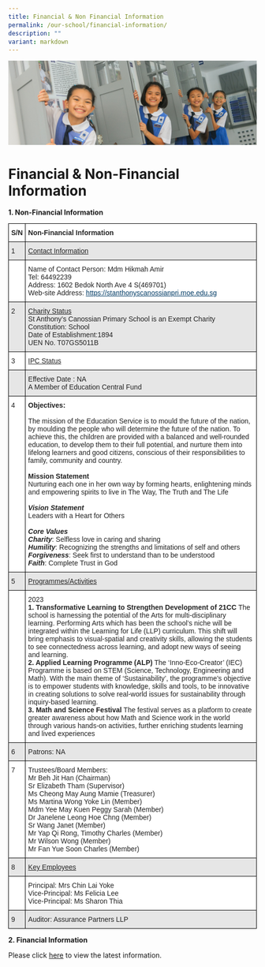 ```yaml
---
title: Financial & Non Financial Information
permalink: /our-school/financial-information/
description: ""
variant: markdown
---
```

![](/images/Web_banners/webbanner2024_4.jpg)

Financial &amp; Non-Financial Information
=====================================

<b>1\. Non-Financial Information</b>

<style type="text/css">
.tg  {border-collapse:collapse;border-spacing:0;}
.tg td{border-color:black;border-style:solid;border-width:1px;font-family:Arial, sans-serif;font-size:14px;
  overflow:hidden;padding:10px 5px;word-break:normal;}
.tg th{border-color:black;border-style:solid;border-width:1px;font-family:Arial, sans-serif;font-size:14px;
  font-weight:normal;overflow:hidden;padding:10px 5px;word-break:normal;}
.tg .tg-l2bf{background-color:#FFF;color:#222;font-weight:bold;text-align:left;vertical-align:top}
.tg .tg-ak06{background-color:#FFF;color:#222;text-align:left;text-decoration:underline;vertical-align:top}
.tg .tg-h5mn{background-color:#E6E6E6;color:#222;text-align:left;vertical-align:middle}
.tg .tg-xyrl{background-color:#E6E6E6;color:#222;text-align:left;vertical-align:top}
.tg .tg-04w7{background-color:#E6E6E6;color:#222;text-align:left;text-decoration:underline;vertical-align:top}
.tg .tg-1ppo{background-color:#FFF;color:#222;text-align:left;vertical-align:middle}
.tg .tg-tsok{background-color:#FFF;color:#222;text-align:left;vertical-align:top}
</style>
<table class="tg">
<thead>
  <tr>
    <th class="tg-l2bf"><span style="font-weight:bold">S/N</span></th>
    <th class="tg-l2bf"><span style="font-weight:bold">Non-Financial Information</span></th>
  </tr>
</thead>
<tbody>
  <tr>
    <td class="tg-xyrl">1</td>
    <td class="tg-04w7">Contact Information</td>
  </tr>
  <tr>
    <td class="tg-1ppo"> </td>
    <td class="tg-tsok">Name of Contact Person: Mdm Hikmah Amir<br>Tel: 64492239<br>Address: 1602 Bedok North Ave 4 S(469701)<br>Web-site Address: <a href="https://stanthonyscanossianpri.moe.edu.sg%0d"><span style="text-decoration:underline;color:#003B65;background-color:transparent">https://stanthonyscanossianpri.moe.edu.sg</span></a><br> </td>
  </tr>
  <tr>
    <td class="tg-xyrl">2</td>
    <td class="tg-xyrl"><span style="text-decoration:underline">Charity Status</span><br>St Anthony’s Canossian Primary School is an Exempt Charity<br>Constitution: School<br>Date of Establishment:1894<br>UEN No. T07GS5011B</td>
  </tr>
  <tr>
    <td class="tg-tsok">3</td>
    <td class="tg-ak06">IPC Status</td>
  </tr>
  <tr>
    <td class="tg-h5mn"> </td>
    <td class="tg-xyrl">Effective Date : NA<br>A Member of Education Central Fund</td>
  </tr>
  <tr>
    <td class="tg-tsok">4</td>
    <td class="tg-tsok"><span style="font-weight:bold">Objectives:</span><br> <br>The mission of the Education Service is to mould the future of the nation, by moulding the people who will determine the future of the nation. To achieve this, the children are provided with a balanced and well-rounded education, to develop them to their full potential, and nurture them into lifelong learners and good citizens, conscious of their responsibilities to family, community and country.<br> <br><span style="font-weight:bold">Mission Statement</span><br>Nurturing each one in her own way by forming hearts, enlightening minds and empowering spirits to live in The Way, The Truth and The Life<br> <br><span style="font-weight:bold;font-style:italic">Vision Statement</span><br>Leaders with a Heart for Others<br> <br><span style="font-weight:bold;font-style:italic">Core Values</span><br><span style="font-weight:bold;font-style:italic">Charity</span>: Selfless love in caring and sharing<br><span style="font-weight:bold;font-style:italic">Humility</span>: Recognizing the strengths and limitations of self and others<br><span style="font-weight:bold;font-style:italic">Forgiveness</span>: Seek first to understand than to be understood<br><span style="font-weight:bold;font-style:italic">Faith</span>: Complete Trust in God</td>
  </tr>
  <tr>
    <td class="tg-xyrl">5</td>
    <td class="tg-04w7">Programmes/Activities</td>
  </tr>
  <tr>
    <td class="tg-tsok"> </td>
    <td class="tg-tsok">2023<br><b>1.	Transformative Learning to Strengthen Development of 21CC </b>
The school is harnessing the potential of the Arts for multi-disciplinary learning. Performing Arts which has been the school’s niche will be integrated within the Learning for Life (LLP) curriculum. This shift will bring emphasis to visual-spatial and creativity skills, allowing the students to see connectedness across learning, and adopt new ways of seeing and learning. <br>
<b>2.	Applied Learning Programme (ALP)</b>
The ‘Inno-Eco-Creator’ (IEC) Programme is based on STEM (Science, Technology, Engineering and Math). With the main theme of ‘Sustainability’, the programme’s objective is to empower students with knowledge, skills and tools, to be innovative in creating solutions to solve real-world issues for sustainability through inquiry-based learning.<br>
<b>3.	Math and Science Festival</b>
The festival serves as a platform to create greater awareness about how Math and Science work in the world through various hands-on activities, further enriching students learning and lived experiences
</td>
  </tr>
  <tr>
    <td class="tg-xyrl">6</td>
    <td class="tg-xyrl">Patrons: NA</td>
  </tr>
  <tr>
    <td class="tg-tsok">7</td>
    <td class="tg-tsok">Trustees/Board Members:<br>Mr Beh Jit Han (Chairman)<br>
Sr Elizabeth Tham (Supervisor)<br>
Ms Cheong May Aung Mamie (Treasurer)<br>
Ms Martina Wong Yoke Lin (Member)<br>
Mdm Yee May Kuen Peggy Sarah (Member)<br>
Dr Janelene Leong Hoe Chng (Member)<br>
Sr Wang Janet (Member)<br>
Mr Yap Qi Rong, Timothy Charles (Member)<br>
Mr Wilson Wong (Member)<br>
Mr Fan Yue Soon Charles (Member)
   </td>
  </tr>
  <tr>
    <td class="tg-xyrl">8</td>
    <td class="tg-04w7">Key Employees </td>
  </tr>
  <tr>
    <td class="tg-1ppo"> </td>
    <td class="tg-tsok">Principal: Mrs Chin Lai Yoke<br>Vice-Principal: Ms Felicia Lee<br>Vice-Principal: Ms Sharon Thia</td>
  </tr>
  <tr>
    <td class="tg-xyrl">9</td>
    <td class="tg-xyrl">Auditor: Assurance Partners LLP</td>
  </tr>
</tbody>
</table>

<b>2\. Financial Information</b>

Please click&nbsp;[here](https://www.moe.gov.sg/about-us/organisation-structure/fpd/financial-summary)&nbsp;to view the latest information.